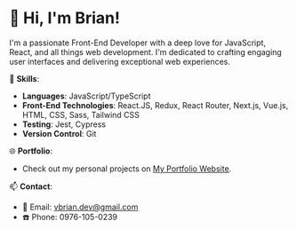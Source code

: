 # 👋 Hi, I'm Brian!

I'm a passionate Front-End Developer with a deep love for JavaScript, React, and all things web development. I'm dedicated to crafting engaging user interfaces and delivering exceptional web experiences.

🚀 **Skills**:
- **Languages**: JavaScript/TypeScript
- **Front-End Technologies**: React.JS, Redux, React Router, Next.js, Vue.js, HTML, CSS, Sass, Tailwind CSS
- **Testing**: Jest, Cypress
- **Version Control**: Git

🌐 **Portfolio**: 
- Check out my personal projects on [My Portfolio Website](https://brianvergara.vercel.app/).

📫 **Contact**:
- 📧 Email: vbrian.dev@gmail.com
- ☎️ Phone: 0976-105-0239



